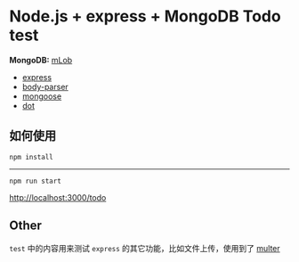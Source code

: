 # Node.js + express + MongoDB Todo test

**MongoDB:** [mLob](https://mlab.com)

- [express](https://github.com/expressjs/express)
- [body-parser](https://github.com/expressjs/body-parser)
- [mongoose](https://github.com/Automattic/mongoose)
- [dot](https://github.com/olado/doT)

## 如何使用

```
npm install
```
---

```
npm run start
```

[http://localhost:3000/todo](http://localhost:3000/todo)

## Other

`test` 中的内容用来测试 `express` 的其它功能，比如文件上传，使用到了 [multer](https://github.com/expressjs/multer)